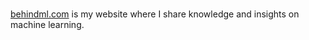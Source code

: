 <br>

[behindml.com](https://behindml.com) is my website where I share knowledge and insights on machine learning.

<br>
